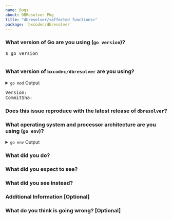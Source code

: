 ```yaml
---
name: Bugs
about: DBResolver Pkg
title: "dbresolver/<affected functions>"
package: `bxcodec/dbresolver`
---
```


<!--
Please answer these questions before submitting your issue. Thanks!
-->

### What version of Go are you using (`go version`)?

<pre>
$ go version

</pre>

### What version of `bxcodec/dbresolver` are you using?

<details><summary><code>go mod</code> Output</summary><br><pre>
$ go list -m github.com/bxcodec/dbresolver/v2  

</pre></details>

<!-- 
```go
package main

import (
	"fmt"
	"github.com/bxcodec/dbresolver/v2"
)

func main() {
	fmt.Printf("Version: %s\n", dbresolver.Version)
	fmt.Printf("CommitSha: %s\n", dbresolver.Commit)
}
```
-->

<pre>
Version: 
CommitSha: 
</pre>

### Does this issue reproduce with the latest release of `dbresolver`?

### What operating system and processor architecture are you using (`go env`)?

<details><summary><code>go env</code> Output</summary><br><pre>
$ go env

</pre></details>

### What did you do?

<!--
If possible, provide a recipe for reproducing the error.
A complete runnable program is good.
A link on go.dev/play is best.
-->

### What did you expect to see?

### What did you see instead?

### Additional Information [Optional]

<!--
Provide any additional information, logs, error messages, or relevant context]
-->

### What do you think is going wrong? [Optional]

